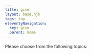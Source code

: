 ```yaml
---
title: gcse
layout: base.njk
tags: top
eleventyNavigation:
  key: gcse
  parent: home
---
```


Please choose from the following topics:
